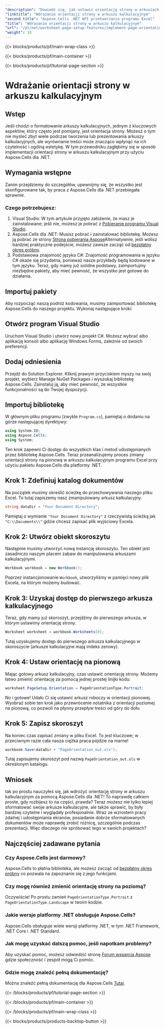 ```yaml
---
"description": "Dowiedz się, jak ustawić orientację strony w arkuszach kalkulacyjnych programu Excel za pomocą Aspose.Cells dla .NET. Prosty przewodnik krok po kroku dla lepszej prezentacji dokumentu."
"linktitle": "Wdrażanie orientacji strony w arkuszu kalkulacyjnym"
"second_title": "Aspose.Cells .NET API przetwarzania programu Excel"
"title": "Wdrażanie orientacji strony w arkuszu kalkulacyjnym"
"url": "/pl/net/worksheet-page-setup-features/implement-page-orientation/"
"weight": 18
---
```


{{< blocks/products/pf/main-wrap-class >}}

{{< blocks/products/pf/main-container >}}

{{< blocks/products/pf/tutorial-page-section >}}

# Wdrażanie orientacji strony w arkuszu kalkulacyjnym

## Wstęp
Jeśli chodzi o formatowanie arkuszy kalkulacyjnych, jednym z kluczowych aspektów, który często jest pomijany, jest orientacja strony. Możesz o tym nie myśleć zbyt wiele podczas tworzenia lub prezentowania arkuszy kalkulacyjnych, ale wyrównanie treści może znacząco wpłynąć na ich czytelność i ogólną estetykę. W tym przewodniku zagłębimy się w sposób implementacji orientacji strony w arkuszu kalkulacyjnym przy użyciu Aspose.Cells dla .NET.
## Wymagania wstępne
Zanim przejdziemy do szczegółów, upewnijmy się, że wszystko jest skonfigurowane tak, by praca z Aspose.Cells dla .NET przebiegała sprawnie.
### Czego potrzebujesz:
1. Visual Studio: W tym artykule przyjęto założenie, że masz je zainstalowane; jeśli nie, możesz je pobrać z [Pobieranie programu Visual Studio](https://visualstudio.microsoft.com/vs/).
2. Aspose.Cells dla .NET: Musisz pobrać i zainstalować bibliotekę. Możesz ją pobrać ze strony [Strona pobierania Aspose](https://releases.aspose.com/cells/net/)Alternatywnie, jeśli wolisz bardziej praktyczne podejście, możesz zawsze zacząć od [bezpłatny okres próbny](https://releases.aspose.com/).
3. Podstawowa znajomość języka C#: Znajomość programowania w języku C# okaże się przydatna, ponieważ nasze przykłady będą kodowane w tym języku.
Teraz, gdy mamy już solidne podstawy, zaimportujmy niezbędne pakiety, aby mieć pewność, że wszystko jest gotowe do działania.
## Importuj pakiety
Aby rozpocząć naszą podróż kodowania, musimy zaimportować bibliotekę Aspose.Cells do naszego projektu. Wykonaj następujące kroki:
## Otwórz program Visual Studio 
Uruchom Visual Studio i utwórz nowy projekt C#. Możesz wybrać albo aplikację konsoli albo aplikację Windows Forms, zależnie od swoich preferencji.
## Dodaj odniesienia
Przejdź do Solution Explorer. Kliknij prawym przyciskiem myszy na swój projekt, wybierz Manage NuGet Packages i wyszukaj bibliotekę Aspose.Cells. Zainstaluj ją, aby mieć pewność, że wszystkie funkcjonalności są do Twojej dyspozycji.
## Importuj bibliotekę 
W głównym pliku programu (zwykle `Program.cs`), pamiętaj o dodaniu na górze następującej dyrektywy:
```csharp
using System.IO;
using Aspose.Cells;
using System;
```
Ten krok zapewni Ci dostęp do wszystkich klas i metod udostępnianych przez bibliotekę Aspose.Cells.
Teraz przeanalizujemy proces zmiany orientacji strony na pionową w arkuszu kalkulacyjnym programu Excel przy użyciu pakietu Aspose.Cells dla platformy .NET.
## Krok 1: Zdefiniuj katalog dokumentów
Na początek musimy określić ścieżkę do przechowywania naszego pliku Excel. To tutaj zapiszemy nasz zmanipulowany arkusz kalkulacyjny.
```csharp
string dataDir = "Your Document Directory";
```
Pamiętaj o wymianie `"Your Document Directory"` z rzeczywistą ścieżką jak `"C:\\Documents\\"` gdzie chcesz zapisać plik wyjściowy Excela.
## Krok 2: Utwórz obiekt skoroszytu
Następnie musimy utworzyć nową instancję skoroszytu. Ten obiekt jest zasadniczo naszym placem zabaw do manipulowania arkuszami kalkulacyjnymi.
```csharp
Workbook workbook = new Workbook();
```
Poprzez instancjonowanie `Workbook`, utworzyliśmy w pamięci nowy plik Excela, na którym możemy budować.
## Krok 3: Uzyskaj dostęp do pierwszego arkusza kalkulacyjnego
Teraz, gdy mamy już skoroszyt, przejdźmy do pierwszego arkusza, w którym ustawimy orientację strony. 
```csharp
Worksheet worksheet = workbook.Worksheets[0];
```
Tutaj uzyskujemy dostęp do pierwszego arkusza kalkulacyjnego w skoroszycie (arkusze kalkulacyjne mają indeks zerowy). 
## Krok 4: Ustaw orientację na pionową
Mając gotowy arkusz kalkulacyjny, czas ustawić orientację strony. Możemy łatwo zmienić orientację za pomocą jednej prostej linijki kodu:
```csharp
worksheet.PageSetup.Orientation = PageOrientationType.Portrait;
```
No i gotowe! Udało Ci się ustawić arkusz roboczy w orientacji pionowej. Wyobraź sobie ten krok jako przewrócenie notatnika z orientacji poziomej na pionową, co pozwoli na płynny przepływ treści od góry do dołu.
## Krok 5: Zapisz skoroszyt
Na koniec czas zapisać zmiany w pliku Excel. To jest kluczowe; w przeciwnym razie cała nasza ciężka praca pójdzie na marne!
```csharp
workbook.Save(dataDir + "PageOrientation_out.xls");
```
Tutaj zapisujemy skoroszyt pod nazwą `PageOrientation_out.xls` w określonym katalogu.
## Wniosek
tak po prostu nauczyłeś się, jak wdrożyć orientację strony w arkuszu kalkulacyjnym za pomocą Aspose.Cells dla .NET! To naprawdę całkiem proste, gdy rozbijesz to na części, prawda? Teraz możesz nie tylko lepiej sformatować swoje arkusze kalkulacyjne, ale także sprawić, by były bardziej czytelne i wyglądały profesjonalnie.
Wraz ze wzrostem pracy zdalnej i udostępniania ekranów, posiadanie dobrze sformatowanych dokumentów może naprawdę zrobić różnicę, szczególnie podczas prezentacji. Więc dlaczego nie spróbować tego w swoich projektach? 
## Najczęściej zadawane pytania
### Czy Aspose.Cells jest darmowy?
Aspose.Cells to płatna biblioteka, ale możesz zacząć od [bezpłatny okres próbny](https://releases.aspose.com/) co pozwala na zapoznanie się z jego funkcjami.
### Czy mogę również zmienić orientację strony na poziomą?
Oczywiście! Po prostu zamień `PageOrientationType.Portrait` z `PageOrientationType.Landscape` w twoim kodzie.
### Jakie wersje platformy .NET obsługuje Aspose.Cells?
Aspose.Cells obsługuje wiele wersji platformy .NET, w tym .NET Framework, .NET Core i .NET Standard.
### Jak mogę uzyskać dalszą pomoc, jeśli napotkam problemy?
Aby uzyskać pomoc, możesz odwiedzić stronę [Forum wsparcia Aspose](https://forum.aspose.com/c/cells/9) gdzie społeczność i zespół mogą Ci pomóc.
### Gdzie mogę znaleźć pełną dokumentację?
Można znaleźć pełną dokumentację dla Aspose.Cells [Tutaj](https://reference.aspose.com/cells/net/).


{{< /blocks/products/pf/tutorial-page-section >}}

{{< /blocks/products/pf/main-container >}}

{{< /blocks/products/pf/main-wrap-class >}}

{{< blocks/products/products-backtop-button >}}